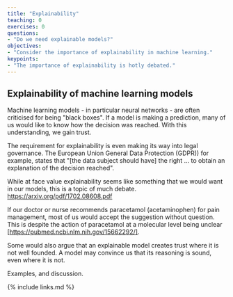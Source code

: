 ```yaml
---
title: "Explainability"
teaching: 0
exercises: 0
questions:
- "Do we need explainable models?"
objectives:
- "Consider the importance of explainability in machine learning."
keypoints:
- "The importance of explainability is hotly debated."
---
```


## Explainability of machine learning models

Machine learning models - in particular neural networks - are often criticised for being "black boxes". If a model is making a prediction, many of us would like to know how the decision was reached. With this understanding, we gain trust. 

The requirement for explainability is even making its way into legal governance. The European Union General Data Protection (GDPR)) for example, states that "[the data subject should have] the right ... to obtain an explanation of the decision reached".

While at face value explainability seems like something that we would want in our models, this is a topic of much debate. https://arxiv.org/pdf/1702.08608.pdf

If our doctor or nurse recommends paracetamol (acetaminophen) for pain management, most of us would accept the suggestion without question. This is despite the action of paracetamol at a molecular level being unclear [https://pubmed.ncbi.nlm.nih.gov/15662292/]. 

Some would also argue that an explainable model creates trust where it is not well founded. A model may convince us that its reasoning is sound, even where it is not.

Examples, and discussion.

{% include links.md %}
